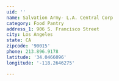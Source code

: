 ```yaml
---
uid: ''
name: Salvation Army- L.A. Central Corp
category: Food Pantry
address_1: 906 S. Francisco Street
city: Los Angeles
state: CA
zipcode: '90015'
phone: 213.896.9178
latitude: '34.0466096'
longitude: '-118.2646275'

---
```


